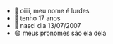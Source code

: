 - 👋 oiiii, meu nome é lurdes 
- 🌱 tenho 17 anos
- 💞️ nasci dia 13/07/2007
- 😄 meus pronomes são ela dela

<!---
lurdess/lurdess is a ✨ special ✨ repository because its `README.md` (this file) appears on your GitHub profile.
You can click the Preview link to take a look at your changes.
--->
